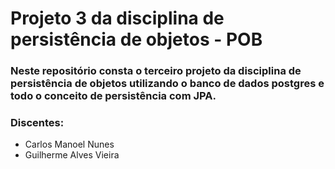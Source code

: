 # Projeto 3 da disciplina de persistência de objetos - POB

### Neste repositório consta o terceiro projeto da disciplina de persistência de objetos utilizando o banco de dados postgres e todo o conceito de persistência com JPA.

### Discentes:
- Carlos Manoel Nunes
- Guilherme Alves Vieira
